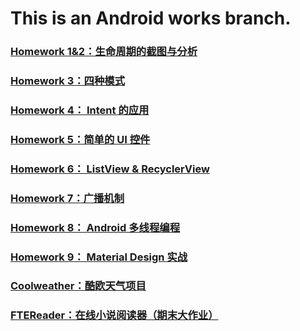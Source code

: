 # **This is an Android works branch.**

### [Homework 1&2：生命周期的截图与分析](https://github.com/cwj609690575/2018118112_Android/blob/homework/Homework%201%262/Homework%201%262.md)

### [Homework 3：四种模式](https://github.com/cwj609690575/2018118112_Android/blob/homework/Homework%203/Homework%203.md)

### [Homework 4： Intent 的应用](https://github.com/cwj609690575/2018118112_Android/blob/homework/Homework%204/Homework%204.md)

### [Homework 5：简单的 UI 控件](https://github.com/cwj609690575/2018118112_Android/blob/homework/Homework%205/Homework%205.md)

### [Homework 6： ListView & RecyclerView](https://github.com/cwj609690575/2018118112_Android/blob/homework/Homework%206/Homework%206.md)

### [Homework 7：广播机制](https://github.com/cwj609690575/2018118112_Android/blob/homework/Homework%207/Homework%207.md)

### [Homework 8： Android 多线程编程](https://github.com/cwj609690575/2018118112_Android/blob/homework/Homework%208/Homework%208.md)

### [Homework 9： Material Design 实战](https://github.com/cwj609690575/2018118112_Android/blob/homework/Homework%209/Homework%209.md)

### [Coolweather：酷欧天气项目](https://github.com/cwj609690575/2018118112_Android/tree/homework/Coolweather)

### [FTEReader：在线小说阅读器（期末大作业）](https://github.com/cwj609690575/2018118112_Android/blob/homework/FTEReader/FinalReport.md)